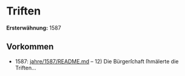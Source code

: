 # Triften

**Ersterwähnung:** 1587

## Vorkommen
- 1587: [jahre/1587/README.md](../jahre/1587/README.md) – 12) Die Bürgerſchaft ſhmälerte die Triften...
